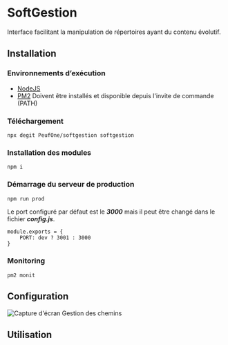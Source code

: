 # SoftGestion
Interface facilitant la manipulation de répertoires ayant du contenu évolutif.

## Installation
### Environnements d’exécution
- [NodeJS](https://nodejs.org/en/) 
- [PM2](https://pm2.io/runtime/)
Doivent être installés et disponible depuis l'invite de commande (PATH)

### Téléchargement
    npx degit PeufOne/softgestion softgestion
    
### Installation des modules
    npm i
   
### Démarrage du serveur de production
    npm run prod
Le port configuré par défaut est le  ***3000*** mais il peut être changé dans le fichier ***config.js***.

    module.exports = {
		PORT: dev ? 3001 : 3000
	}

### Monitoring
    pm2 monit

## Configuration
![Capture d'écran Gestion des chemins
](public/images/Paths_Gestion.GIF)

## Utilisation